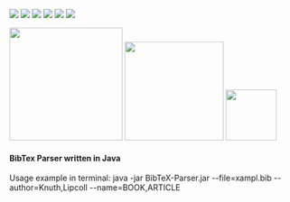 <img src="https://img.shields.io/github/languages/code-size/jakubowiczish/BibTeX-Parser?style=for-the-badge"> <img src="https://img.shields.io/github/repo-size/jakubowiczish/BibTeX-Parser?color=purple&style=for-the-badge"> 
<img src="https://img.shields.io/github/languages/count/jakubowiczish/BibTeX-Parser?color=green&style=for-the-badge"> 
<img src="https://img.shields.io/github/languages/top/jakubowiczish/BibTeX-Parser?color=orange&style=for-the-badge">
<img src="https://img.shields.io/github/commit-activity/m/jakubowiczish/BibTeX-Parser?color=lime&style=for-the-badge">
<img src="https://img.shields.io/github/last-commit/jakubowiczish/BibTeX-Parser?color=darkgreen&style=for-the-badge">

<img src="https://tokei.rs/b1/github/jakubowiczish/BibTeX-Parser?category=code" width="200"> <img src="https://tokei.rs/b1/github/jakubowiczish/BibTeX-Parser?category=lines" width="175">
<img src="https://tokei.rs/b1/github/jakubowiczish/BibTeX-Parser?category=files" width="90">

#### BibTex Parser written in Java

Usage example in terminal: 
java -jar BibTeX-Parser.jar --file=xampl.bib --author=Knuth,Lipcoll --name=BOOK,ARTICLE
